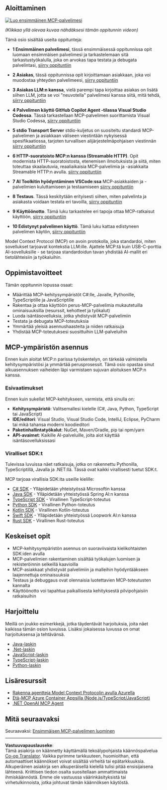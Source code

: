 <!--
CO_OP_TRANSLATOR_METADATA:
{
  "original_hash": "94b861de00829c34912ac36140f6183e",
  "translation_date": "2025-10-06T14:38:54+00:00",
  "source_file": "03-GettingStarted/README.md",
  "language_code": "fi"
}
-->
## Aloittaminen  

[![Luo ensimmäinen MCP-palvelimesi](../../../translated_images/04.0ea920069efd979a0b2dad51e72c1df7ead9c57b3305796068a6cee1f0dd6674.fi.png)](https://youtu.be/sNDZO9N4m9Y)

_(Klikkaa yllä olevaa kuvaa nähdäksesi tämän oppitunnin videon)_

Tämä osio sisältää useita oppitunteja:

- **1 Ensimmäinen palvelimesi**, tässä ensimmäisessä oppitunnissa opit luomaan ensimmäisen palvelimesi ja tarkastelemaan sitä tarkastustyökalulla, joka on arvokas tapa testata ja debugata palvelintasi, [siirry oppituntiin](01-first-server/README.md)

- **2 Asiakas**, tässä oppitunnissa opit kirjoittamaan asiakkaan, joka voi muodostaa yhteyden palvelimeesi, [siirry oppituntiin](02-client/README.md)

- **3 Asiakas LLM:n kanssa**, vielä parempi tapa kirjoittaa asiakas on lisätä siihen LLM, jotta se voi "neuvotella" palvelimesi kanssa siitä, mitä tehdä, [siirry oppituntiin](03-llm-client/README.md)

- **4 Palvelimen käyttö GitHub Copilot Agent -tilassa Visual Studio Codessa**. Tässä tarkastellaan MCP-palvelimen suorittamista Visual Studio Codessa, [siirry oppituntiin](04-vscode/README.md)

- **5 stdio Transport Server** stdio-kuljetus on suositeltu standardi MCP-palvelimen ja asiakkaan väliseen viestintään nykyisessä spesifikaatiossa, tarjoten turvallisen alijärjestelmäpohjaisen viestinnän [siirry oppituntiin](05-stdio-server/README.md)

- **6 HTTP-suoratoisto MCP:n kanssa (Streamable HTTP)**. Opit modernista HTTP-suoratoistosta, etenemisen ilmoituksista ja siitä, miten toteuttaa skaalautuvia, reaaliaikaisia MCP-palvelimia ja -asiakkaita Streamable HTTP:n avulla. [siirry oppituntiin](06-http-streaming/README.md)

- **7 AI Toolkitin hyödyntäminen VSCode:ssa** MCP-asiakkaiden ja -palvelimien kuluttamiseen ja testaamiseen [siirry oppituntiin](07-aitk/README.md)

- **8 Testaus**. Tässä keskitytään erityisesti siihen, miten palvelinta ja asiakasta voidaan testata eri tavoilla, [siirry oppituntiin](08-testing/README.md)

- **9 Käyttöönotto**. Tämä luku tarkastelee eri tapoja ottaa MCP-ratkaisut käyttöön, [siirry oppituntiin](09-deployment/README.md)

- **10 Edistynyt palvelimen käyttö**. Tämä luku kattaa edistyneen palvelimen käytön, [siirry oppituntiin](./10-advanced/README.md)

Model Context Protocol (MCP) on avoin protokolla, joka standardoi, miten sovellukset tarjoavat kontekstia LLM:ille. Ajattele MCP:tä kuin USB-C-porttia AI-sovelluksille - se tarjoaa standardoidun tavan yhdistää AI-mallit eri tietolähteisiin ja työkaluihin.

## Oppimistavoitteet

Tämän oppitunnin lopussa osaat:

- Määrittää MCP-kehitysympäristöt C#:lle, Javalle, Pythonille, TypeScriptille ja JavaScriptille
- Rakentaa ja ottaa käyttöön perus-MCP-palvelimia mukautetuilla ominaisuuksilla (resurssit, kehotteet ja työkalut)
- Luoda isäntäsovelluksia, jotka yhdistyvät MCP-palvelimiin
- Testata ja debugata MCP-toteutuksia
- Ymmärtää yleisiä asennushaasteita ja niiden ratkaisuja
- Yhdistää MCP-toteutuksesi suosittuihin LLM-palveluihin

## MCP-ympäristön asennus

Ennen kuin aloitat MCP:n parissa työskentelyn, on tärkeää valmistella kehitysympäristösi ja ymmärtää perusprosessit. Tämä osio opastaa sinut alkuasennuksen vaiheiden läpi varmistaen sujuvan aloituksen MCP:n kanssa.

### Esivaatimukset

Ennen kuin sukellat MCP-kehitykseen, varmista, että sinulla on:

- **Kehitysympäristö**: Valitsemallesi kielelle (C#, Java, Python, TypeScript tai JavaScript)
- **IDE/editori**: Visual Studio, Visual Studio Code, IntelliJ, Eclipse, PyCharm tai mikä tahansa moderni koodieditori
- **Paketinhallintatyökalut**: NuGet, Maven/Gradle, pip tai npm/yarn
- **API-avaimet**: Kaikille AI-palveluille, joita aiot käyttää isäntäsovelluksissasi

### Viralliset SDK:t

Tulevissa luvuissa näet ratkaisuja, jotka on rakennettu Pythonilla, TypeScriptillä, Javalla ja .NET:llä. Tässä ovat kaikki virallisesti tuetut SDK:t.

MCP tarjoaa virallisia SDK:ita useille kielille:
- [C# SDK](https://github.com/modelcontextprotocol/csharp-sdk) - Ylläpidetään yhteistyössä Microsoftin kanssa
- [Java SDK](https://github.com/modelcontextprotocol/java-sdk) - Ylläpidetään yhteistyössä Spring AI:n kanssa
- [TypeScript SDK](https://github.com/modelcontextprotocol/typescript-sdk) - Virallinen TypeScript-toteutus
- [Python SDK](https://github.com/modelcontextprotocol/python-sdk) - Virallinen Python-toteutus
- [Kotlin SDK](https://github.com/modelcontextprotocol/kotlin-sdk) - Virallinen Kotlin-toteutus
- [Swift SDK](https://github.com/modelcontextprotocol/swift-sdk) - Ylläpidetään yhteistyössä Loopwork AI:n kanssa
- [Rust SDK](https://github.com/modelcontextprotocol/rust-sdk) - Virallinen Rust-toteutus

## Keskeiset opit

- MCP-kehitysympäristön asennus on suoraviivaista kielikohtaisten SDK:iden avulla
- MCP-palvelimien rakentaminen sisältää työkalujen luomisen ja rekisteröinnin selkeillä kaavioilla
- MCP-asiakkaat yhdistyvät palvelimiin ja malleihin hyödyntääkseen laajennettuja ominaisuuksia
- Testaus ja debuggaus ovat olennaisia luotettavien MCP-toteutusten kannalta
- Käyttöönotto voi tapahtua paikallisesta kehityksestä pilvipohjaisiin ratkaisuihin

## Harjoittelu

Meillä on joukko esimerkkejä, jotka täydentävät harjoituksia, joita näet kaikissa tämän osion luvuissa. Lisäksi jokaisessa luvussa on omat harjoituksensa ja tehtävänsä.

- [Java-laskin](./samples/java/calculator/README.md)
- [.Net-laskin](../../../03-GettingStarted/samples/csharp)
- [JavaScript-laskin](./samples/javascript/README.md)
- [TypeScript-laskin](./samples/typescript/README.md)
- [Python-laskin](../../../03-GettingStarted/samples/python)

## Lisäresurssit

- [Rakenna agentteja Model Context Protocolin avulla Azurella](https://learn.microsoft.com/azure/developer/ai/intro-agents-mcp)
- [Etä-MCP Azure Container Appsilla (Node.js/TypeScript/JavaScript)](https://learn.microsoft.com/samples/azure-samples/mcp-container-ts/mcp-container-ts/)
- [.NET OpenAI MCP Agent](https://learn.microsoft.com/samples/azure-samples/openai-mcp-agent-dotnet/openai-mcp-agent-dotnet/)

## Mitä seuraavaksi

Seuraavaksi: [Ensimmäisen MCP-palvelimen luominen](01-first-server/README.md)

---

**Vastuuvapauslauseke**:  
Tämä asiakirja on käännetty käyttämällä tekoälypohjaista käännöspalvelua [Co-op Translator](https://github.com/Azure/co-op-translator). Vaikka pyrimme tarkkuuteen, huomioithan, että automaattiset käännökset voivat sisältää virheitä tai epätarkkuuksia. Alkuperäinen asiakirja sen alkuperäisellä kielellä tulisi pitää ensisijaisena lähteenä. Kriittisen tiedon osalta suositellaan ammattimaista ihmiskäännöstä. Emme ole vastuussa väärinkäsityksistä tai virhetulkinnoista, jotka johtuvat tämän käännöksen käytöstä.